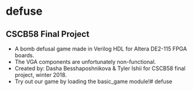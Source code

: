 # defuse
## CSCB58 Final Project

* A bomb defusal game made in Verilog HDL for Altera DE2-115 FPGA boards.
* The VGA components are unfortunately non-functional.
* Created by: Dasha Besshaposhnikova & Tyler Ishii for CSCB58 final project, winter 2018.
* Try out our game by loading the basic_game module!# defuse
